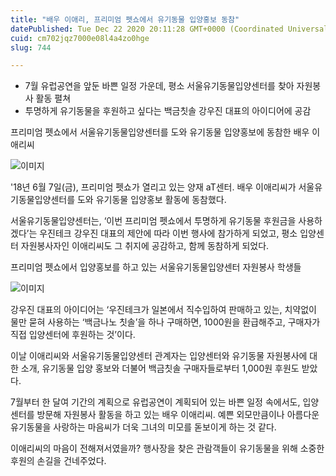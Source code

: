 ```yaml
---
title: "배우 이애리, 프리미엄 펫쇼에서 유기동물 입양홍보 동참"
datePublished: Tue Dec 22 2020 20:11:28 GMT+0000 (Coordinated Universal Time)
cuid: cm702jqz7000e08l4a4zo0hge
slug: 744

---
```



- 7월 유럽공연을 앞둔 바쁜 일정 가운데, 평소 서울유기동물입양센터를 찾아 자원봉사 활동 펼쳐
- 투명하게 유기동물을 후원하고 싶다는 백금칫솔 강우진 대표의 아이디어에 공감

프리미엄 펫쇼에서 서울유기동물입양센터를 도와 유기동물 입양홍보에 동참한 배우 이애리씨

![이미지](https://cdn.hashnode.com/res/hashnode/image/upload/v1739253361793/21962878-0fa6-4415-8317-a09fa29e9db2.jpeg)

'18년 6월 7일(금), 프리미엄 펫쇼가 열리고 있는 양재 aT센터. 배우 이애리씨가 서울유기동물입양센터를 도와 유기동물 입양홍보 활동에 동참했다.

서울유기동물입양센터는, ‘이번 프리미엄 펫쇼에서 투명하게 유기동물 후원금을 사용하겠다’는 우진테크 강우진 대표의 제안에 따라 이번 행사에 참가하게 되었고, 평소 입양센터 자원봉사자인 이애리씨도 그 취지에 공감하고, 함께 동참하게 되었다.

프리미엄 펫쇼에서 입양홍보를 하고 있는 서울유기동물입양센터 자원봉사 학생들

![이미지](https://cdn.hashnode.com/res/hashnode/image/upload/v1739253365654/baf1e4b6-e447-4ab7-b727-7132f2bbc33f.jpeg)

강우진 대표의 아이디어는 ‘우진테크가 일본에서 직수입하여 판매하고 있는, 치약없이 물만 묻혀 사용하는 ‘백금나노 칫솔’을 하나 구매하면, 1000원을 환급해주고, 구매자가 직접 입양센터에 후원하는 것’이다.

이날 이애리씨와 서울유기동물입양센터 관계자는 입양센터와 유기동물 자원봉사에 대한 소개, 유기동물 입양 홍보와 더불어 백금칫솔 구매자들로부터 1,000원 후원도 받았다.

7월부터 한 달여 기간의 계획으로 유럽공연이 계획되어 있는 바쁜 일정 속에서도, 입양센터를 방문해 자원봉사 활동을 하고 있는 배우 이애리씨. 예쁜 외모만큼이나 아름다운 유기동물을 사랑하는 마음씨가 더욱 그녀의 미모를 돋보이게 하는 것 같다.

이애리씨의 마음이 전해져서였을까? 행사장을 찾은 관람객들이 유기동물을 위해 소중한 후원의 손길을 건네주었다.